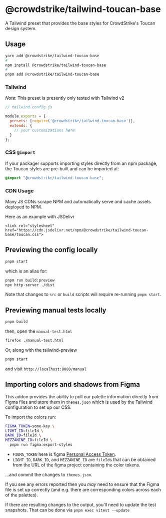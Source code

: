# @crowdstrike/tailwind-toucan-base

A Tailwind preset that provides the base styles for CrowdStrike's Toucan design system.

## Usage

```bash
yarn add @crowdstrike/tailwind-toucan-base
#
npm install @crowdstrike/tailwind-toucan-base
#
pnpm add @crowdstrike/tailwind-toucan-base
```

### Tailwind

_Note_: This preset is presently only tested with Tailwind v2

```js
// tailwind.config.js

module.exports = {
  presets: [require('@crowdstrike/tailwind-toucan-base')],
  extends: {
    // your customizations here
  }
};
```

### CSS `@import`

If your packager supports importing styles directly from an npm package, the Toucan styles are pre-built and can be imported at:

```css
@import "@crowdstrike/tailwind-toucan-base";
```

### CDN Usage

Many JS CDNs scrape NPM and automatically serve and cache assets
deployed to NPM.

Here as an example with JSDelivr
```
<link rel="stylesheet" href="https://cdn.jsdelivr.net/npm/@crowdstrike/tailwind-toucan-base/toucan.css">
```

## Previewing the config locally

```bash
pnpm start
```
which is an alias for:

```bash
pnpm run build:preview
npx http-server ./dist
```

Note that changes to `src` or `build` scripts will require re-running `pnpm start`.

## Previewing manual tests locally

```bash
pnpm build
```

then, open the `manual-test.html`
```bash
firefox ./manual-test.html
```

Or, along with the tailwind-preview
```bash
pnpm start
```

and visit `http://localhost:8080/manual`

## Importing colors and shadows from Figma

This addon provides the ability to pull our palette information directly from Figma files and store them in
`themes.json` which is used by the Tailwind configuration to set up our CSS.

To import the colors run:

```bash
FIGMA_TOKEN=some-key \
LIGHT_ID=fileId \
DARK_ID=fileId \
MEZZANINE_ID=fileId \
  pnpm run figma:export-styles
```

- `FIGMA_TOKEN` here is figma [Personal Access Token](https://www.figma.com/developers/api#access-tokens).
- `LIGHT_ID`, `DARK_ID`, and `MEZZANINE_ID` are `fileId`s that can be obtained from the URL of the figma project containing the color tokens.

...and commit the changes to `themes.json`.

If you see any errors reported then you _may_ need to ensure that the Figma file is set up correctly (and e.g.
there are corresponding colors across each of the palettes).

If there are resulting changes to the output, you'll need to update the test snapshots.
That can be done via `pnpm exec vitest --update`

